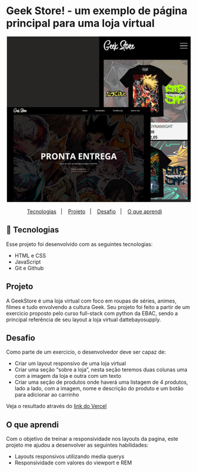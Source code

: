 # Geek Store! - um exemplo de página principal para uma loja virtual 

<p align="center">
  <img alt="License" src="./assets/preview.png">
</p>

<p align="center">
  <a href="#-tecnologias">Tecnologias</a>&nbsp;&nbsp;&nbsp;|&nbsp;&nbsp;&nbsp;
  <a href="#projeto">Projeto</a>&nbsp;&nbsp;&nbsp;|&nbsp;&nbsp;&nbsp;
  <a href="#desafio">Desafio</a>&nbsp;&nbsp;&nbsp;|&nbsp;&nbsp;&nbsp;
  <a href="#O-que-aprendi">O que aprendi</a>&nbsp;&nbsp;&nbsp;&nbsp;&nbsp;&nbsp;
</p>

## 🚀 Tecnologias

Esse projeto foi desenvolvido com as seguintes tecnologias:

- HTML e CSS
- JavaScript
- Git e Github

## Projeto

A GeekStore é uma loja virtual com foco em roupas de séries, animes, filmes e tudo envolvendo a cultura Geek. Seu projeto foi feito a partir de um exercicio proposto pelo curso full-stack com python da EBAC, sendo a principal referência de seu layout a loja virtual dattebayosupply.


## Desafio

Como parte de um exercicio, o desenvolvedor deve ser capaz de:

- Criar um layout responsivo de uma loja virtual
- Criar uma seção “sobre a loja”, nesta seção teremos
duas colunas uma com a imagem da loja e outra com
um texto
- Criar uma seção de produtos onde haverá uma listagem
de 4 produtos, lado a lado, com a imagem, nome e
descrição do produto e um botão para adicionar ao
carrinho

Veja o resultado através do <a href="https://geek-store-main-page.vercel.app/">link do Vercel</a>

## O que aprendi

Com o objetivo de treinar a responsividade nos layouts da pagina, este projeto me ajudou a desenvolver as seguintes habilidades:

- Layouts responsivos utilizando media querys
- Responsividade com valores do viewport e REM
